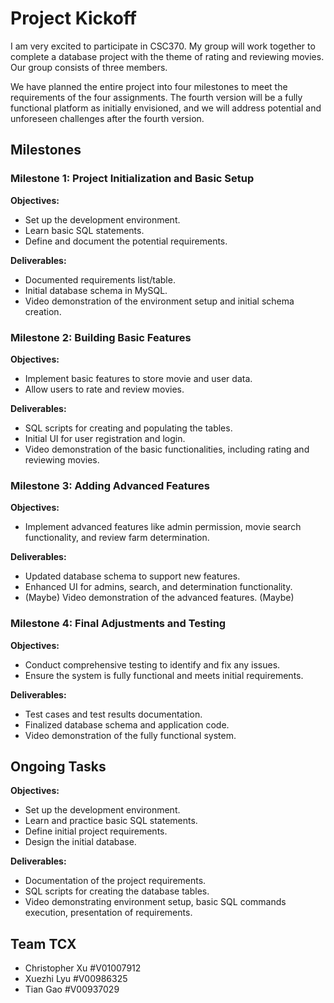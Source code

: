 # Project Kickoff

I am very excited to participate in CSC370. My group will work together to complete a database project with the theme of rating and reviewing movies. Our group consists of three members.

We have planned the entire project into four milestones to meet the requirements of the four assignments. The fourth version will be a fully functional platform as initially envisioned, and we will address potential and unforeseen challenges after the fourth version.

## Milestones

### Milestone 1: Project Initialization and Basic Setup
**Objectives:**
- Set up the development environment.
- Learn basic SQL statements.
- Define and document the potential requirements.

**Deliverables:**
- Documented requirements list/table.
- Initial database schema in MySQL.
- Video demonstration of the environment setup and initial schema creation.

### Milestone 2: Building Basic Features
**Objectives:**
- Implement basic features to store movie and user data.
- Allow users to rate and review movies.

**Deliverables:**
- SQL scripts for creating and populating the tables.
- Initial UI for user registration and login.
- Video demonstration of the basic functionalities, including rating and reviewing movies.

### Milestone 3: Adding Advanced Features
**Objectives:**
- Implement advanced features like admin permission, movie search functionality, and review farm determination.

**Deliverables:**
- Updated database schema to support new features.
- Enhanced UI for admins, search, and determination functionality.
- (Maybe) Video demonstration of the advanced features. (Maybe)

### Milestone 4: Final Adjustments and Testing
**Objectives:**
- Conduct comprehensive testing to identify and fix any issues.
- Ensure the system is fully functional and meets initial requirements.

**Deliverables:**
- Test cases and test results documentation.
- Finalized database schema and application code.
- Video demonstration of the fully functional system.

## Ongoing Tasks

**Objectives:**
- Set up the development environment.
- Learn and practice basic SQL statements.
- Define initial project requirements.
- Design the initial database.

**Deliverables:**
- Documentation of the project requirements.
- SQL scripts for creating the database tables.
- Video demonstrating environment setup, basic SQL commands execution, presentation of requirements.

## Team TCX

- Christopher Xu #V01007912
- Xuezhi Lyu #V00986325
- Tian Gao #V00937029
